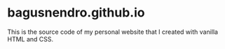 # bagusnendro.github.io
This is the source code of my personal website that I created with vanilla HTML and CSS.
